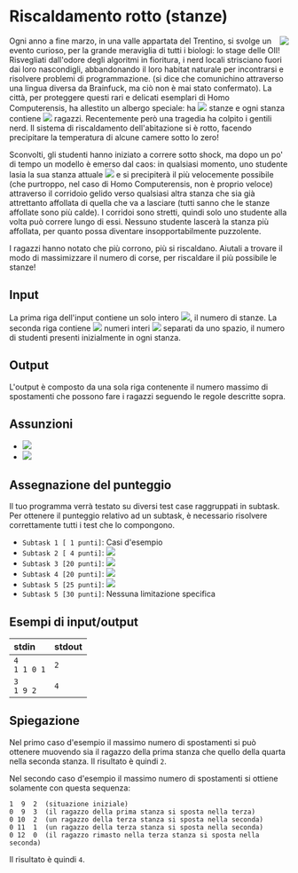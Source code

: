 # Riscaldamento rotto (stanze)

<img style="float: right;" src="https://s2.qwant.com/thumbr/0x380/f/8/7e59fd004cc3c2d980cc51a3eac4fdeb84c3e34affdcd8eb36c3b6f795c6bf/7da7f02b-219d-4917-99c6-be3bb3b6ec0b.jpg?u=https%3A%2F%2Fs3-eu-west-1.amazonaws.com%2Fstatic-sr.s3.instapro.it%2F7da7f02b-219d-4917-99c6-be3bb3b6ec0b.jpg&q=0&b=1&p=0&a=1" />

Ogni anno a fine marzo, in una valle appartata del Trentino, si svolge un evento curioso, per la grande meraviglia di tutti i biologi: lo stage delle OII! Risvegliati dall'odore degli algoritmi in fioritura, i nerd locali strisciano fuori dai loro nascondigli, abbandonando il loro habitat naturale per incontrarsi e risolvere problemi di programmazione. (si dice che comunichino attraverso una lingua diversa da Brainfuck, ma ciò non è mai stato confermato). La città, per proteggere questi rari e delicati esemplari di Homo Computerensis, ha allestito un albergo speciale: ha <img src="https://latex.codecogs.com/gif.latex?N" /> stanze e ogni stanza contiene <img src="https://latex.codecogs.com/gif.latex?S_i" /> ragazzi. Recentemente però una tragedia ha colpito i gentili nerd. Il sistema di riscaldamento dell'abitazione si è rotto, facendo precipitare la temperatura di alcune camere sotto lo zero!

Sconvolti, gli studenti hanno iniziato a correre sotto shock, ma dopo un po' di tempo un modello è emerso dal caos: in qualsiasi momento, uno studente lasia la sua stanza attuale 
<img src="https://latex.codecogs.com/gif.latex?S_i" />  e si precipiterà il più velocemente possibile (che purtroppo, nel caso di Homo Computerensis, non è proprio veloce) attraverso il corridoio gelido verso qualsiasi altra stanza che sia già attrettanto affollata di quella che va a lasciare (tutti sanno che le stanze affollate sono più calde). I corridoi sono stretti, quindi solo uno studente alla volta può correre lungo di essi. Nessuno studente lascerà la stanza più affollata, per quanto possa diventare insopportabilmente puzzolente.

I ragazzi hanno notato che più corrono, più si riscaldano. Aiutali a trovare il modo di massimizzare il numero di corse, per riscaldare il più possibile le stanze!

## Input
La prima riga dell'input contiene un solo intero <img src="https://latex.codecogs.com/gif.latex?N" />, il numero di stanze. La seconda riga contiene <img src="https://latex.codecogs.com/gif.latex?N" /> numeri interi <img src="https://latex.codecogs.com/gif.latex?S_0, S_1, ... S_N_-_2, S_N_-_1" /> separati da uno spazio, il numero di studenti presenti inizialmente in ogni stanza.

## Output
L'output è composto da una sola riga contenente il numero massimo di spostamenti che possono fare i ragazzi seguendo le regole descritte sopra.

## Assunzioni
- <img src="https://latex.codecogs.com/gif.latex?1 \leq N \leq 2500" />
- <img src="https://latex.codecogs.com/gif.latex?0 \leq S_i \leq 100" />

## Assegnazione del punteggio
Il tuo programma verrà testato su diversi test case raggruppati in subtask. Per ottenere il punteggio relativo ad un subtask, è necessario risolvere correttamente tutti i test che lo compongono.
- `Subtask 1 [ 1 punti]`: Casi d'esempio
- `Subtask 2 [ 4 punti]`: <img src="https://latex.codecogs.com/gif.latex?N = 2" />
- `Subtask 3 [20 punti]`: <img src="https://latex.codecogs.com/gif.latex?S_i = 1" />
- `Subtask 4 [20 punti]`: <img src="https://latex.codecogs.com/gif.latex?N \leq 4, S_i \leq 10" />
- `Subtask 5 [25 punti]`: <img src="https://latex.codecogs.com/gif.latex?N \leq 500" />
- `Subtask 5 [30 punti]`: Nessuna limitazione specifica

## Esempi di input/output
| stdin | stdout |
|:------|:-------|
|`4`<br>`1 1 0 1`|`2`|
|`3`<br>`1 9 2`|`4`|

## Spiegazione
Nel primo caso d'esempio il massimo numero di spostamenti si può ottenere muovendo sia il ragazzo della prima stanza che quello della quarta nella seconda stanza. Il risultato è quindi `2`.

Nel secondo caso d'esempio il massimo numero di spostamenti si ottiene solamente con questa sequenza:  
```
1  9  2  (situazione iniziale)
0  9  3  (il ragazzo della prima stanza si sposta nella terza)
0 10  2  (un ragazzo della terza stanza si sposta nella seconda)
0 11  1  (un ragazzo della terza stanza si sposta nella seconda)
0 12  0  (il ragazzo rimasto nella terza stanza si sposta nella seconda)
```
Il risultato è quindi `4`.